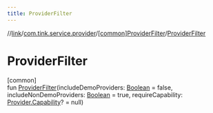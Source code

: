 ```yaml
---
title: ProviderFilter
---
```

//[link](../../../index.html)/[com.tink.service.provider](../index.html)/[[common]ProviderFilter](index.html)/[ProviderFilter](-provider-filter.html)



# ProviderFilter



[common]\
fun [ProviderFilter](-provider-filter.html)(includeDemoProviders: [Boolean](https://kotlinlang.org/api/latest/jvm/stdlib/kotlin/-boolean/index.html) = false, includeNonDemoProviders: [Boolean](https://kotlinlang.org/api/latest/jvm/stdlib/kotlin/-boolean/index.html) = true, requireCapability: [Provider.Capability](../../com.tink.model.provider/[common]-provider/-capability/index.html)? = null)




